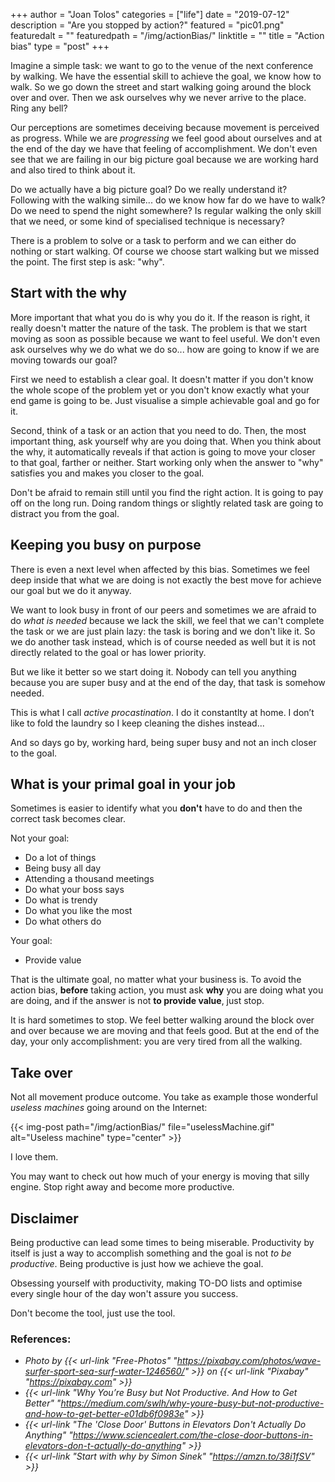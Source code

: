 +++
author = "Joan Tolos"
categories = ["life"]
date = "2019-07-12"
description = "Are you stopped by action?"
featured = "pic01.png"
featuredalt = ""
featuredpath = "/img/actionBias/"
linktitle = ""
title = "Action bias"
type = "post"
+++

Imagine a simple task: we want to go to the venue of the next conference by walking. We have the essential skill to achieve the goal, we know how to walk. So we go down the street and start walking going around the block over and over. Then we ask ourselves why we never arrive to the place. Ring any bell?

Our perceptions are sometimes deceiving because movement is perceived as progress. While we are _progressing_ we feel good about ourselves and at the end of the day we have that feeling of accomplishment. We don't even see that we are failing in our big picture goal because we are working hard and also tired to think about it.

Do we actually have a big picture goal? Do we really understand it? Following with the walking simile... do we know how far do we have to walk? Do we need to spend the night somewhere? Is regular walking the only skill that we need, or some kind of specialised technique is necessary?

There is a problem to solve or a task to perform and we can either do nothing or start walking. Of course we choose start walking but we missed the point. The first step is ask: "why".

## Start with the why

More important that what you do is why you do it. If the reason is right, it really doesn't matter the nature of the task. The problem is that we start moving as soon as possible because we want to feel useful. We don't even ask ourselves why we do what we do so... how are going to know if we are moving towards our goal?

First we need to establish a clear goal. It doesn't matter if you don't know the whole scope of the problem yet or you don't know exactly what your end game is going to be. Just visualise a simple achievable goal and go for it.

Second, think of a task or an action that you need to do. Then, the most important thing, ask yourself why are you doing that. When you think about the why, it automatically reveals if that action is going to move your closer to that goal, farther or neither. Start working only when the answer to "why" satisfies you and makes you closer to the goal.

Don't be afraid to remain still until you find the right action. It is going to pay off on the long run. Doing random things or slightly related task are going to distract you from the goal.

## Keeping you busy on purpose

There is even a next level when affected by this bias. Sometimes we feel deep inside that what we are doing is not exactly the best move for achieve our goal but we do it anyway.

We want to look busy in front of our peers and sometimes we are afraid to do _what is needed_ because we lack the skill, we feel that we can't complete the task or we are just plain lazy: the task is boring and we don't like it. So we do another task instead, which is of course needed as well but it is not directly related to the goal or has lower priority.

But we like it better so we start doing it. Nobody can tell you anything because you are super busy and at the end of the day, that task is somehow needed.

This is what I call _active procastination_. I do it constantlty at home. I don’t like to fold the laundry so I keep cleaning the dishes instead...

And so days go by, working hard, being super busy and not an inch closer to the goal.

## What is your primal goal in your job

Sometimes is easier to identify what you **don't** have to do and then the correct task becomes clear.

Not your goal:

* Do a lot of things
* Being busy all day
* Attending a thousand meetings
* Do what your boss says
* Do what is trendy
* Do what you like the most
* Do what others do

Your goal:

* Provide value

That is the ultimate goal, no matter what your business is. To avoid the action bias, **before** taking action, you must ask **why** you are doing what you are doing, and if the answer is not **to provide value**, just stop.

It is hard sometimes to stop. We feel better walking around the block over and over because we are moving and that feels good. But at the end of the day, your only accomplishment: you are very tired from all the walking.

## Take over

Not all movement produce outcome. You take as example those wonderful _useless machines_ going around on the Internet:

{{< img-post path="/img/actionBias/" file="uselessMachine.gif" alt="Useless machine" type="center" >}}

I love them.

You may want to check out how much of your energy is moving that silly engine. Stop right away and become more productive.

## Disclaimer

Being productive can lead some times to being miserable. Productivity by itself is just a way to accomplish something and the goal is not _to be productive_. Being productive is just how we achieve the goal.

Obsessing yourself with productivity, making TO-DO lists and optimise every single hour of the day won't assure you success.

Don't become the tool, just use the tool.

### References:

* _Photo by {{< url-link "Free-Photos" "https://pixabay.com/photos/wave-surfer-sport-sea-surf-water-1246560/" >}} on {{< url-link "Pixabay" "https://pixabay.com" >}}_
* _{{< url-link "Why You’re Busy but Not Productive. And How to Get Better" "https://medium.com/swlh/why-youre-busy-but-not-productive-and-how-to-get-better-e01db6f0983e" >}}_
* _{{< url-link "The 'Close Door' Buttons in Elevators Don't Actually Do Anything" "https://www.sciencealert.com/the-close-door-buttons-in-elevators-don-t-actually-do-anything" >}}_
* _{{< url-link "Start with why by Simon Sinek" "https://amzn.to/38i1fSV" >}}_
